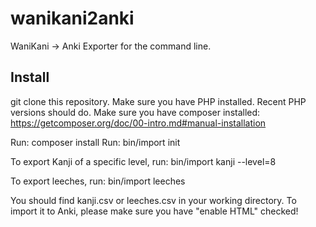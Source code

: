 # wanikani2anki

WaniKani -> Anki Exporter for the command line.

## Install

git clone this repository.
Make sure you have PHP installed. Recent PHP versions should do.
Make sure you have composer installed:
https://getcomposer.org/doc/00-intro.md#manual-installation

Run: composer install
Run: bin/import init

To export Kanji of a specific level, run:
bin/import kanji --level=8

To export leeches, run:
bin/import leeches

You should find kanji.csv or leeches.csv in your working directory.
To import it to Anki, please make sure you have "enable HTML" checked!

